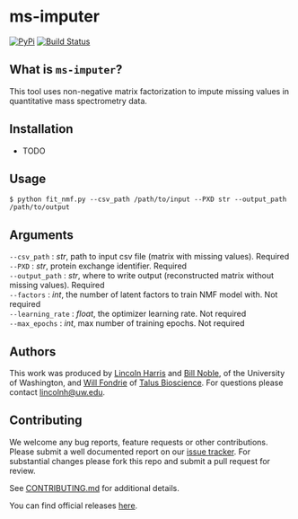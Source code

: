 ms-imputer
==========
[![PyPi](https://img.shields.io/pypi/v/ms-imputer.svg)](https://pypi.python.org/pypi/ms-imputer)
[![Build Status](https://img.shields.io/travis/lincoln-harris/ms-imputer.svg)](https://travis-ci.com/lincoln-harris/ms-imputer)     

What is `ms-imputer`?
--------------------

This tool uses non-negative matrix factorization to impute missing values in quantitative mass spectrometry data. 

Installation
------------

* TODO

Usage
-----

```
$ python fit_nmf.py --csv_path /path/to/input --PXD str --output_path /path/to/output
```

Arguments
---------
`--csv_path` : _str_, path to input csv file (matrix with missing values). Required     
`--PXD` : _str_, protein exchange identifier. Required       
`--output_path` : _str_,  where to write output (reconstructed matrix without missing values). Required     
`--factors` : _int_, the number of latent factors to train NMF model with. Not required      
`--learning_rate` : _float_, the optimizer learning rate. Not required      
`--max_epochs` : _int_, max number of training epochs. Not required     

Authors
-------

This work was produced by [Lincoln Harris](https://github.com/lincoln-harris) and [Bill Noble](https://github.com/wsnoble), of the University of Washington, and [Will Fondrie](https://github.com/wfondrie) of [Talus Bioscience](https://www.talus.bio/). For questions please contact lincolnh@uw.edu. 

Contributing
------------

We welcome any bug reports, feature requests or other contributions. 
Please submit a well documented report on our [issue tracker](https://github.com/lincoln-harris/ms-imputer/issues). 
For substantial changes please fork this repo and submit a pull request for review. 

See [CONTRIBUTING.md](https://github.com/lincoln-harris/ms-imputer/blob/main/docs/CONTRIBUTING.md) for additional details. 

You can find official releases [here](https://github.com/lincoln-harris/ms-imputer/releases). 


